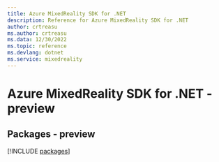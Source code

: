 ```yaml
---
title: Azure MixedReality SDK for .NET
description: Reference for Azure MixedReality SDK for .NET
author: crtreasu
ms.author: crtreasu
ms.data: 12/30/2022
ms.topic: reference
ms.devlang: dotnet
ms.service: mixedreality
---
```

# Azure MixedReality SDK for .NET - preview
## Packages - preview
[!INCLUDE [packages](mixedreality-index.md)]